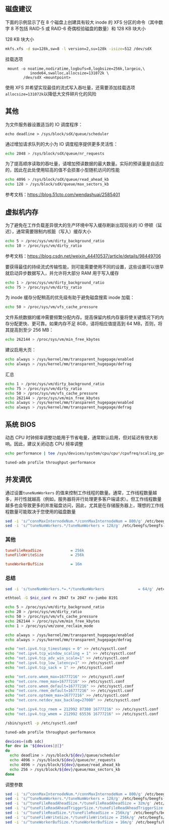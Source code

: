 ## 磁盘建议

下面的示例显示了在 8 个磁盘上创建具有较大 inode 的 XFS 分区的命令（其中数字 8 不包括 RAID-5 或 RAID-6 奇偶校验磁盘的数量）和 128 KB 块大小

128 KB 块大小

```bash
mkfs.xfs -d su=128k,sw=8 -l version=2,su=128k -isize=512 /dev/sdX
```

挂载选项

```
 mount -o noatime,nodiratime,logbufs=8,logbsize=256k,largeio,\
           inode64,swalloc,allocsize=131072k \
        /dev/sdX <mountpoint>
```

使用 XFS 并希望实现最佳的流式写入吞吐量，还需要添加挂载选项`allocsize=131072k`以降低大文件碎片化的风险

## 其他

为文件服务器设置适当的 IO 调度程序：

```
echo deadline > /sys/block/sdX/queue/scheduler
```

通过增加请求队列的大小为 IO 调度程序提供更多灵活性：

```bash
echo 2048 > /sys/block/sdX/queue/nr_requests
```

为了提高顺序读取的吞吐量，请增加预读数据的最大数量。实际的预读量是自适应的，因此在此处使用较高的值不会损害小型随机访问的性能

```bash
echo 4096 > /sys/block/sdX/queue/read_ahead_kb
echo 128 > /sys/block/sdX/queue/max_sectors_kb
```

参考文档：<https://blog.51cto.com/wendashuai/2585401>

## 虚拟机内存

为了避免在工作负载差异很大的生产环境中写入缓存刷新出现较长的 IO 停顿（延迟），通常需要限制内核脏（写入）缓存大小

```bash
echo 5 > /proc/sys/vm/dirty_background_ratio
echo 10 > /proc/sys/vm/dirty_ratio
```

参考文档：<https://blog.csdn.net/weixin_44410537/article/details/98449706>

要获得最佳的持续流式传输性能，则可能需要使用不同的设置，这些设置可以很早就启动异步数据写入，并允许将大部分 RAM 用于写入缓存

```bash
echo 1 > /proc/sys/vm/dirty_background_ratio
echo 75 > /proc/sys/vm/dirty_ratio
```

为 inode 缓存分配稍高的优先级有助于避免磁盘搜索 inode 加载：

```bash
echo 50 > /proc/sys/vm/vfs_cache_pressure
```

文件系统数据的缓冲需要频繁分配内存。提高保留内核内存量将使关键情况下的内存分配更快、更可靠。如果内存不足 8GB，请将相应值提高到 64 MB，否则，将其提高到至少 256 MB：

```bash
echo 262144 > /proc/sys/vm/min_free_kbytes
```

建议启用大页：

```bash
echo always > /sys/kernel/mm/transparent_hugepage/enabled
echo always > /sys/kernel/mm/transparent_hugepage/defrag
```

汇总

```bash
echo 1 > /proc/sys/vm/dirty_background_ratio
echo 75 > /proc/sys/vm/dirty_ratio
echo 50 > /proc/sys/vm/vfs_cache_pressure
echo 262144 > /proc/sys/vm/min_free_kbytes
echo always > /sys/kernel/mm/transparent_hugepage/enabled
echo always > /sys/kernel/mm/transparent_hugepage/defrag
```

## 系统 BIOS

动态 CPU 时钟频率调整功能用于节省电量，通常默认启用，但对延迟有很大影响。因此，建议关闭动态 CPU 频率调整

```bash
echo performance | tee /sys/devices/system/cpu/cpu*/cpufreq/scaling_governor >/dev/null

tuned-adm profile throughput-performance
```

## 并发调优

通过设置`tuneNumWorkers` 的值来控制工作线程的数量。通常，工作线程数量越多，并行性就越高（例如，服务器将并行处理更多客户端请求）。但工作线程数量越多也会导致更多的并发磁盘访问，因此，尤其是在存储服务器上，理想的工作线程数量可能取决于您使用的磁盘数量

```bash
sed -i 's/^connMaxInternodeNum.*/connMaxInternodeNum = 800/g' /etc/beegfs/beegfs-meta.conf
sed -i 's/^tuneNumWorkers.*/tuneNumWorkers = 128/g' /etc/beegfs/beegfs-meta.conf
```

### 其他

```ini
tuneFileReadSize             = 256k
tuneFileWriteSize            = 256k

tuneWorkerBufSize            = 16m
```



### 总结

```bash
sed -i 's/tuneNumWorkers.*=.*/tuneNumWorkers               = 64/g' /etc/beegfs/beegfs-storage.conf

ethtool -G $nic_card rx 2047 tx 2047 rx-jumbo 8191

echo 5 > /proc/sys/vm/dirty_background_ratio
echo 20 > /proc/sys/vm/dirty_ratio
echo 50 > /proc/sys/vm/vfs_cache_pressure
echo 262144 > /proc/sys/vm/min_free_kbytes
echo 1 > /proc/sys/vm/zone_reclaim_mode

echo always > /sys/kernel/mm/transparent_hugepage/enabled
echo always > /sys/kernel/mm/transparent_hugepage/defrag

echo "net.ipv4.tcp_timestamps = 0" >> /etc/sysctl.conf
echo "net.ipv4.tcp_window_scaling = 1" >> /etc/sysctl.conf
echo "net.ipv4.tcp_adv_win_scale=1" >> /etc/sysctl.conf
echo "net.ipv4.tcp_low_latency=1" >> /etc/sysctl.conf
echo "net.ipv4.tcp_sack = 1" >> /etc/sysctl.conf

echo "net.core.wmem_max=16777216" >> /etc/sysctl.conf
echo "net.core.rmem_max=16777216" >> /etc/sysctl.conf
echo "net.core.wmem_default=16777216" >> /etc/sysctl.conf
echo "net.core.rmem_default=16777216" >> /etc/sysctl.conf
echo "net.core.optmem_max=16777216" >> /etc/sysctl.conf
echo "net.core.netdev_max_backlog=27000" >> /etc/sysctl.conf

echo "net.ipv4.tcp_rmem = 212992 87380 16777216" >> /etc/sysctl.conf
echo "net.ipv4.tcp_wmem = 212992 65536 16777216" >> /etc/sysctl.conf

/sbin/sysctl -p /etc/sysctl.conf

tuned-adm profile throughput-performance

devices=(sdb sdc)
for dev in "${devices[@]}"
do
  echo deadline > /sys/block/${dev}/queue/scheduler
  echo 4096 > /sys/block/${dev}/queue/nr_requests
  echo 4096 > /sys/block/${dev}/queue/read_ahead_kb
  echo 256 > /sys/block/${dev}/queue/max_sectors_kb
done
```

调整参数

```bash
sed -i 's/^connMaxInternodeNum.*/connMaxInternodeNum = 800/g' /etc/beegfs/beegfs-storage.conf
sed -i 's/^tuneNumWorkers.*/tuneNumWorkers = 128/g' /etc/beegfs/beegfs-storage.conf
sed -i 's/^tuneFileReadAheadSize.*/tuneFileReadAheadSize = 32m/g' /etc/beegfs/beegfs-storage.conf
sed -i 's/^tuneFileReadAheadTriggerSize.*/tuneFileReadAheadTriggerSize = 2m/g' /etc/beegfs/beegfs-storage.conf
sed -i 's/^tuneFileReadSize.*/tuneFileReadSize = 256k/g' /etc/beegfs/beegfs-storage.conf
sed -i 's/^tuneFileWriteSize.*/tuneFileWriteSize = 256k/g' /etc/beegfs/beegfs-storage.conf
sed -i 's/^tuneWorkerBufSize.*/tuneWorkerBufSize = 16m/g' /etc/beegfs/beegfs-storage.conf
```

